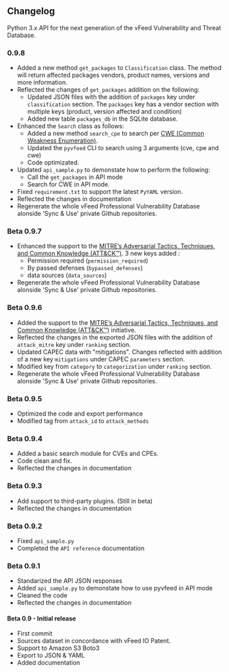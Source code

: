 ## Changelog

Python 3.x API for the next generation of the vFeed Vulnerability and Threat Database.

### 0.9.8
* Added a new method `get_packages` to `Classification` class. The method will return affected packages vendors, product names, versions and more information.
* Reflected the changes of `get_packages` addition on the following:
    * Updated JSON files with the addition of `packages` key under `classification` section. The `packages` key has a vendor section with multiple keys (product, version affected and condition)
    * Added new table `packages_db` in the SQLite database.
* Enhanced the `Search` class as follows:
    * Added a new method `search_cpe` to search per [CWE (Common Weakness Enumeration)](https://cwe.mitre.org). 
    * Updated the `pyvfeed` CLI to search using 3 arguments (cve, cpe and cwe) 
    * Code optimizated. 
* Updated `api_sample.py` to demonstate how to perform the following:
    * Call the `get_packages` in API mode
    * Search for CWE in API mode.
* Fixed `requirement.txt` to support the latest `PyYAML` version.
* Reflected the changes in documentation
* Regenerate the whole vFeed Professional Vulnerability Database alonside 'Sync & Use' private Github repositories.

### Beta 0.9.7
* Enhanced the support to the [MITRE’s Adversarial Tactics, Techniques, and Common Knowledge (ATT&CK™)](https://attack.mitre.org/wiki/Main_Page). 3 new keys added :
    * Permission required (`permission_required`)
    * By passed defenses (`bypassed_defenses`)
    * data sources (`data_sources`)
* Regenerate the whole vFeed Professional Vulnerability Database alonside 'Sync & Use' private Github repositories.

### Beta 0.9.6
* Added the support to the [MITRE’s Adversarial Tactics, Techniques, and Common Knowledge (ATT&CK™)](https://attack.mitre.org/wiki/Main_Page) initiative.
* Reflected the changes in the exported JSON files with the addition of `attack_mitre` key under `ranking` section.
* Updated CAPEC data with "mitigations". Changes reflected with addition of a new key `mitigations` under CAPEC `parameters` section.
* Modified key from `category` to `categorization` under `ranking` section.
* Regenerate the whole vFeed Professional Vulnerability Database alonside 'Sync & Use' private Github repositories.

### Beta 0.9.5
* Optimized the code and export performance
* Modified tag from `attack_id` to `attack_methods`

### Beta 0.9.4
* Added a basic search module for CVEs and CPEs.
* Code clean and fix.
* Reflected the changes in documentation

### Beta 0.9.3
* Add support to third-party plugins. (Still in beta)
* Reflected the changes in documentation

### Beta 0.9.2
* Fixed `api_sample.py`
* Completed the `API reference` documentation

### Beta 0.9.1
* Standarized the API JSON responses
* Added `api_sample.py` to demonstate how to use pyvfeed in API mode
* Cleaned the code
* Reflected the changes in documentation

#### Beta 0.9 - Initial release
* First commit
* Sources dataset in concordance with vFeed IO Patent.
* Support to Amazon S3 Boto3
* Export to JSON & YAML
* Added documentation
